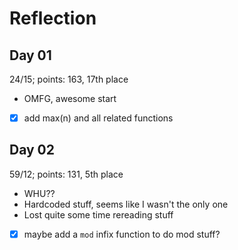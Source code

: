 # Reflection

## Day 01
24/15; points: 163, 17th place
* OMFG, awesome start
* [x] add max(n) and all related functions

## Day 02
59/12; points: 131, 5th place
* WHU??
* Hardcoded stuff, seems like I wasn't the only one
* Lost quite some time rereading stuff
* [x] maybe add a `mod` infix function to do mod stuff?

